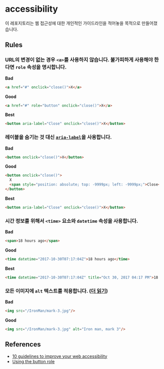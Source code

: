 # accessibility
이 레포지토리는 웹 접근성에 대한 개인적인 가이드라인을 적어놓을 목적으로 만들어졌습니다.

## Rules

### URL의 변경이 없는 경우 `<a>`를 사용하지 않습니다. 불가피하게 사용해야 한다면 `role` 속성을 명시합니다.

**Bad**

``` html
<a href="#" onclick="close()">X</a>
```

**Good**

``` html
<a href="#" role="button" onclick="close()">X</a>
```

**Best**

``` html
<button aria-label="Close" onclick="close()">X</button>
```

### 레이블을 숨기는 것 대신 [`aria-label`](https://www.w3.org/TR/WCAG20-TECHS/ARIA14.html)을 사용합니다.

**Bad**
``` html
<button onclick="close()">X</button>
```

**Good**

``` html
<button onclick="close()">
  X
  <span style="position: absolute; top: -9999px; left: -9999px;">Close</span>
</button>
```

**Best**

``` html
<button aria-label="Close" onclick="close()">X</button>
```

### 시간 정보를 위해서 `<time>` 요소와 `datetime` 속성을 사용합니다.

**Bad**

``` html
<span>18 hours ago</span>
```

**Good**

``` html
<time datetime="2017-10-30T07:17:04Z">18 hours ago</time>
```

**Best**

``` html
<time datetime="2017-10-30T07:17:04Z" title="Oct 30, 2017 04:17 PM">18 hours ago</time>
```

### 모든 이미지에 `alt` 텍스트를 적용합니다. ([더 읽기](https://moz.com/learn/seo/alt-text))

**Bad**

``` html
<img src="/IronMan/mark-3.jpg"/>
```

**Good**

``` html
<img src="/IronMan/mark-3.jpg" alt="Iron man, mark 3"/>
```

## References

- [10 guidelines to improve your web accessibility](https://aerolab.co/blog/web-accessibility/)
- [Using the button role](https://developer.mozilla.org/en-US/docs/Web/Accessibility/ARIA/ARIA_Techniques/Using_the_button_role)
